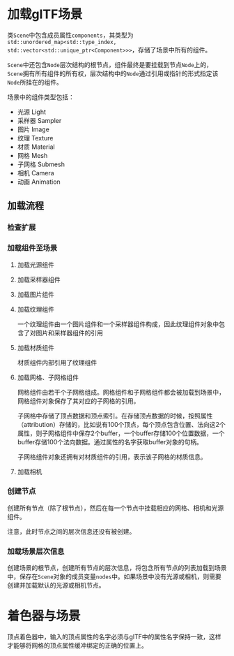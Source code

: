 # 加载glTF场景

类`Scene`中包含成员属性`components`，其类型为`std::unordered_map<std::type_index, std::vector<std::unique_ptr<Component>>>`，存储了场景中所有的组件。

`Scene`中还包含`Node`层次结构的根节点，组件最终是要挂载到节点`Node`上的，`Scene`拥有所有组件的所有权，层次结构中的`Node`通过引用或指针的形式指定该`Node`所挂在的组件。

场景中的组件类型包括：
* 光源 Light
* 采样器 Sampler
* 图片 Image
* 纹理 Texture
* 材质 Material
* 网格 Mesh
* 子网格 Submesh
* 相机 Camera
* 动画 Animation

## 加载流程

### 检查扩展

### 加载组件至场景

1. 加载光源组件

2. 加载采样器组件

3. 加载图片组件

4. 加载纹理组件

    一个纹理组件由一个图片组件和一个采样器组件构成，因此纹理组件对象中包含了对图片和采样器组件的引用

5. 加载材质组件
    
    材质组件内部引用了纹理组件

6. 加载网格、子网格组件

    网格组件由若干个子网格组成。网格组件和子网格组件都会被加载到场景中，网格组件对象保存了其对应的子网格的引用。

    子网格中存储了顶点数据和顶点索引。在存储顶点数据的时候，按照属性（attribution）存储的，比如说有100个顶点，每个顶点包含位置、法向这2个属性，则子网格组件中保存2个buffer，一个buffer存储100个位置数据，一个buffer存储100个法向数据。通过属性的名字获取buffer对象的句柄。

    子网格组件对象还拥有对材质组件的引用，表示该子网格的材质信息。

7. 加载相机

### 创建节点

创建所有节点（除了根节点），然后在每一个节点中挂载相应的网格、相机和光源组件。

注意，此时节点之间的层次信息还没有被创建。

### 加载场景层次信息

创建场景的根节点，创建所有节点的层次信息，将包含所有节点的列表加载到场景中，保存在`Scene`对象的成员变量`nodes`中。如果场景中没有光源或相机，则需要创建并加载默认的光源或相机节点。


# 着色器与场景

顶点着色器中，输入的顶点属性的名字必须与glTF中的属性名字保持一致，这样才能够将网格的顶点属性缓冲绑定的正确的位置上。


